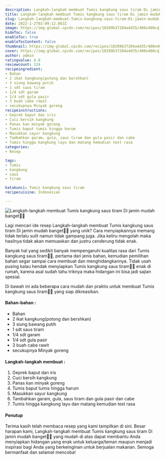 ```yaml
---
description: Langkah-langkah membuat Tumis kangkung saus tiram Di jamin mudah banget"
title: Langkah-langkah membuat Tumis kangkung saus tiram Di jamin mudah banget
slug: Langkah-langkah-membuat-Tumis-kangkung-saus-tiram-Di-jamin-mudah-banget
date: 2022-1-2T03:09:12.063Z
image: https://img-global.cpcdn.com/recipes/10289b37284a4d35/400x400cq70/photo.jpg
hideToc: false
enableToc: true
enableTocContent: false
thumbnail: https://img-global.cpcdn.com/recipes/10289b37284a4d35/400x400cq70/photo.jpg
cover: https://img-global.cpcdn.com/recipes/10289b37284a4d35/400x400cq70/photo.jpg
author: admin
ratingvalue: 4.8
reviewcount: 124
recipeingredient:
- Bahan
- 2 ikat kangkung(potong dan bershkan)
- 3 siung bawang putih
- 1 sdt saus tiram
- 1/4 sdt garam
- 1/4 sdt gula pasir
- 3 buah cabe rawit
- secukupnya Minyak goreng
recipeinstructions:
- Geprek baput dan iris
- Cuci bersih kangkung
- Panas kan minyak goreng
- Tumis baput tumis hingga harum
- Masukkan sayur kangkung
- Tambahkan garam, gula, saus tiram dan gula pasir dan cabe
- Tumis hingga kangkung layu dan matang kemudian test rasa
categories:
- Resep

tags:
- Tumis
- kangkung
- saus
- tiram

katakunci: Tumis kangkung saus tiram
recipecuisine: Indonesian

---
```


![Langkah-langkah membuat Tumis kangkung saus tiram Di jamin mudah banget👩‍🍳](https://img-global.cpcdn.com/recipes/10289b37284a4d35/400x400cq70/photo.jpg)

Lagi mencari ide resep Langkah-langkah membuat Tumis kangkung saus tiram Di jamin mudah banget👩‍🍳 yang unik? Cara menyiapkannya memang tidak terlalu sulit namun tidak gampang juga. Jika keliru mengolah maka hasilnya tidak akan memuaskan dan justru cenderung tidak enak.

Banyak hal yang sedikit banyak mempengaruhi kualitas rasa dari Tumis kangkung saus tiram👩‍🍳, pertama dari jenis bahan, kemudian pemilihan bahan segar sampai cara membuat dan menghidangkannya. Tidak usah pusing kalau hendak menyiapkan Tumis kangkung saus tiram👩‍🍳 enak di rumah, karena asal sudah tahu triknya maka hidangan ini bisa jadi sajian spesial.

Di bawah ini ada beberapa cara mudah dan praktis untuk membuat Tumis kangkung saus tiram👩‍🍳 yang siap dikreasikan.

<!--inarticleads1-->

#### Bahan-bahan :

- Bahan
- 2 ikat kangkung(potong dan bershkan)
- 3 siung bawang putih
- 1 sdt saus tiram
- 1/4 sdt garam
- 1/4 sdt gula pasir
- 3 buah cabe rawit
- secukupnya Minyak goreng

<!--inarticleads2-->

#### Langkah-langkah membuat :

1. Geprek baput dan iris
1. Cuci bersih kangkung
1. Panas kan minyak goreng
1. Tumis baput tumis hingga harum
1. Masukkan sayur kangkung
1. Tambahkan garam, gula, saus tiram dan gula pasir dan cabe
1. Tumis hingga kangkung layu dan matang kemudian test rasa

#### Penutup

Terima kasih telah membaca resep yang kami tampilkan di sini. Besar harapan kami, Langkah-langkah membuat Tumis kangkung saus tiram Di jamin mudah banget👩‍🍳 yang mudah di atas dapat membantu Anda menyiapkan hidangan yang enak untuk keluarga/teman maupun menjadi inspirasi bagi Anda yang berkeinginan untuk berjualan makanan. Semoga bermanfaat dan selamat mencoba!